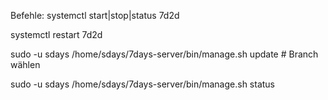 Befehle:
  systemctl start|stop|status 7d2d
  
  systemctl restart 7d2d
  
  sudo -u sdays /home/sdays/7days-server/bin/manage.sh update   # Branch wählen
  
  sudo -u sdays /home/sdays/7days-server/bin/manage.sh status
